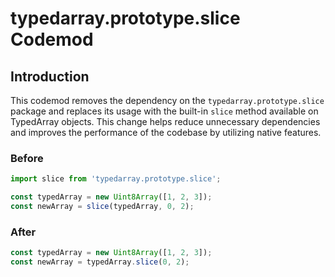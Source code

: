 # typedarray.prototype.slice Codemod

## Introduction

This codemod removes the dependency on the `typedarray.prototype.slice` package and replaces its usage with the built-in `slice` method available on TypedArray objects. This change helps reduce unnecessary dependencies and improves the performance of the codebase by utilizing native features.

### Before

```javascript
import slice from 'typedarray.prototype.slice';

const typedArray = new Uint8Array([1, 2, 3]);
const newArray = slice(typedArray, 0, 2);
```

### After

```javascript
const typedArray = new Uint8Array([1, 2, 3]);
const newArray = typedArray.slice(0, 2);
```